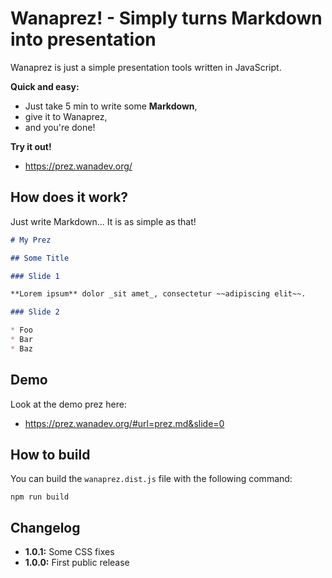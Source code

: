 # Wanaprez! - Simply turns Markdown into presentation

Wanaprez is just a simple presentation tools written in JavaScript.

**Quick and easy:**

* Just take 5 min to write some **Markdown**,
* give it to Wanaprez,
* and you're done!

**Try it out!**

* https://prez.wanadev.org/


## How does it work?

Just write Markdown... It is as simple as that!

```markdown
# My Prez

## Some Title

### Slide 1

**Lorem ipsum** dolor _sit amet_, consectetur ~~adipiscing elit~~.

### Slide 2

* Foo
* Bar
* Baz
```


## Demo

Look at the demo prez here:

* https://prez.wanadev.org/#url=prez.md&slide=0


## How to build

You can build the `wanaprez.dist.js` file with the following command:

    npm run build


## Changelog

* **1.0.1:** Some CSS fixes
* **1.0.0:** First public release
